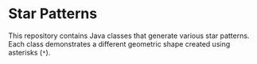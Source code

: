 # Star Patterns

This repository contains Java classes that generate various star patterns.
Each class demonstrates a different geometric shape created using asterisks (`*`).

